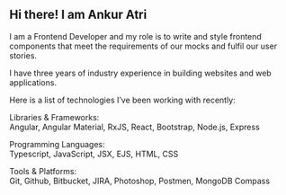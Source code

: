 ## Hi there! I am Ankur Atri

I am a Frontend Developer and my role is to write and style frontend components that meet the requirements of our mocks and fulfil our user stories.

I have three years of industry experience in building websites and web applications.

Here is a list of technologies I’ve been working with recently:

Libraries & Frameworks:  
Angular, Angular Material, RxJS, React, Bootstrap, Node.js, Express

Programming Languages:  
Typescript, JavaScript, JSX, EJS, HTML, CSS

Tools & Platforms:  
Git, Github, Bitbucket, JIRA, Photoshop, Postmen, MongoDB Compass
